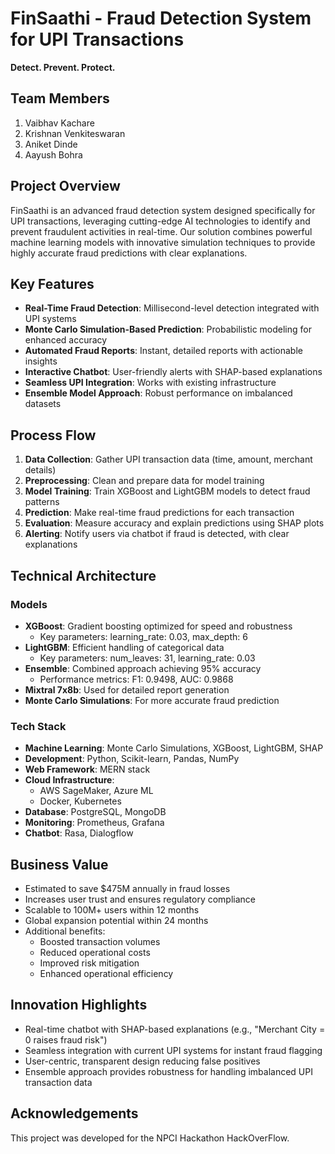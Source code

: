 # FinSaathi - Fraud Detection System for UPI Transactions

**Detect. Prevent. Protect.**

## Team Members
1. Vaibhav Kachare
2. Krishnan Venkiteswaran
3. Aniket Dinde
4. Aayush Bohra

## Project Overview
FinSaathi is an advanced fraud detection system designed specifically for UPI transactions, leveraging cutting-edge AI technologies to identify and prevent fraudulent activities in real-time. Our solution combines powerful machine learning models with innovative simulation techniques to provide highly accurate fraud predictions with clear explanations.

## Key Features
- **Real-Time Fraud Detection**: Millisecond-level detection integrated with UPI systems
- **Monte Carlo Simulation-Based Prediction**: Probabilistic modeling for enhanced accuracy
- **Automated Fraud Reports**: Instant, detailed reports with actionable insights
- **Interactive Chatbot**: User-friendly alerts with SHAP-based explanations
- **Seamless UPI Integration**: Works with existing infrastructure
- **Ensemble Model Approach**: Robust performance on imbalanced datasets

## Process Flow

1. **Data Collection**: Gather UPI transaction data (time, amount, merchant details)
2. **Preprocessing**: Clean and prepare data for model training
3. **Model Training**: Train XGBoost and LightGBM models to detect fraud patterns
4. **Prediction**: Make real-time fraud predictions for each transaction
5. **Evaluation**: Measure accuracy and explain predictions using SHAP plots
6. **Alerting**: Notify users via chatbot if fraud is detected, with clear explanations

## Technical Architecture

### Models
- **XGBoost**: Gradient boosting optimized for speed and robustness
  - Key parameters: learning_rate: 0.03, max_depth: 6
- **LightGBM**: Efficient handling of categorical data
  - Key parameters: num_leaves: 31, learning_rate: 0.03
- **Ensemble**: Combined approach achieving 95% accuracy
  - Performance metrics: F1: 0.9498, AUC: 0.9868
- **Mixtral 7x8b**: Used for detailed report generation
- **Monte Carlo Simulations**: For more accurate fraud prediction

### Tech Stack
- **Machine Learning**: Monte Carlo Simulations, XGBoost, LightGBM, SHAP
- **Development**: Python, Scikit-learn, Pandas, NumPy
- **Web Framework**: MERN stack
- **Cloud Infrastructure**:
  - AWS SageMaker, Azure ML
  - Docker, Kubernetes
- **Database**: PostgreSQL, MongoDB
- **Monitoring**: Prometheus, Grafana
- **Chatbot**: Rasa, Dialogflow

## Business Value
- Estimated to save $475M annually in fraud losses
- Increases user trust and ensures regulatory compliance
- Scalable to 100M+ users within 12 months
- Global expansion potential within 24 months
- Additional benefits:
  - Boosted transaction volumes
  - Reduced operational costs
  - Improved risk mitigation
  - Enhanced operational efficiency

## Innovation Highlights
- Real-time chatbot with SHAP-based explanations (e.g., "Merchant City = 0 raises fraud risk")
- Seamless integration with current UPI systems for instant fraud flagging
- User-centric, transparent design reducing false positives
- Ensemble approach provides robustness for handling imbalanced UPI transaction data

## Acknowledgements
This project was developed for the NPCI Hackathon HackOverFlow.
